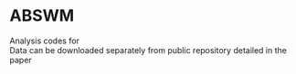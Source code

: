 # ABSWM
Analysis codes for  <br />
Data can be downloaded separately from public repository detailed in the paper

